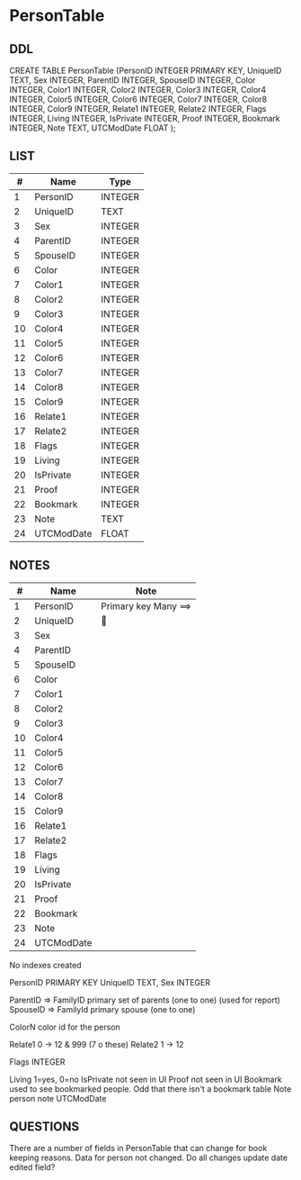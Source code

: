# PersonTable

## DDL

CREATE TABLE PersonTable (PersonID INTEGER PRIMARY KEY, UniqueID TEXT, Sex INTEGER, ParentID INTEGER, SpouseID INTEGER, Color INTEGER, Color1 INTEGER, Color2 INTEGER, Color3 INTEGER, Color4 INTEGER, Color5 INTEGER, Color6 INTEGER, Color7 INTEGER, Color8 INTEGER, Color9 INTEGER, Relate1 INTEGER, Relate2 INTEGER, Flags INTEGER, Living INTEGER, IsPrivate INTEGER, Proof INTEGER, Bookmark INTEGER, Note TEXT, UTCModDate FLOAT );


## LIST

| #     | Name          | Type      |
|-------|---------------|-----------|
1	| PersonID			| INTEGER
2	| UniqueID			| TEXT
3	| Sex				| INTEGER
4	| ParentID			| INTEGER
5	| SpouseID			| INTEGER
6	| Color				| INTEGER
7	| Color1			| INTEGER
8	| Color2			| INTEGER
9	| Color3			| INTEGER
10	| Color4			| INTEGER
11	| Color5			| INTEGER
12	| Color6			| INTEGER
13	| Color7			| INTEGER
14	| Color8			| INTEGER
15	| Color9			| INTEGER
16	| Relate1			| INTEGER
17	| Relate2			| INTEGER
18	| Flags				| INTEGER
19	| Living			| INTEGER
20	| IsPrivate			| INTEGER
21	| Proof				| INTEGER
22	| Bookmark			| INTEGER
23	| Note				| TEXT
24	| UTCModDate		| FLOAT


## NOTES

| #     | Name          | Note      |
|-------|---------------|-----------|
1	| PersonID			| Primary key	 Many ==>
2	| UniqueID			| 
3	| Sex				| 
4	| ParentID			| 
5	| SpouseID			| 
6	| Color				| 
7	| Color1			| 
8	| Color2			| 
9	| Color3			| 
10	| Color4			| 
11	| Color5			| 
12	| Color6			| 
13	| Color7			| 
14	| Color8			| 
15	| Color9			| 
16	| Relate1			| 
17	| Relate2			| 
18	| Flags				| 
19	| Living			| 
20	| IsPrivate			| 
21	| Proof				| 
22	| Bookmark			| 
23	| Note				| 
24	| UTCModDate		| 



No indexes created

PersonID PRIMARY KEY
UniqueID TEXT, Sex INTEGER

ParentID => FamilyID		primary set of parents (one to one) (used for report)
SpouseID => FamilyId		primary spouse (one to one)

ColorN		color id for the person

Relate1 0 -> 12 & 999 (7 o these)
Relate2 1 -> 12

Flags INTEGER

Living		1=yes, 0=no
IsPrivate not seen in UI
Proof		not seen in UI
Bookmark 	used to see bookmarked people. Odd that there isn't a bookmark table
Note		person note
UTCModDate


## QUESTIONS

There are a number of fields in PersonTable that can change for book keeping reasons. 
Data for person not changed. Do all changes update date edited field?

